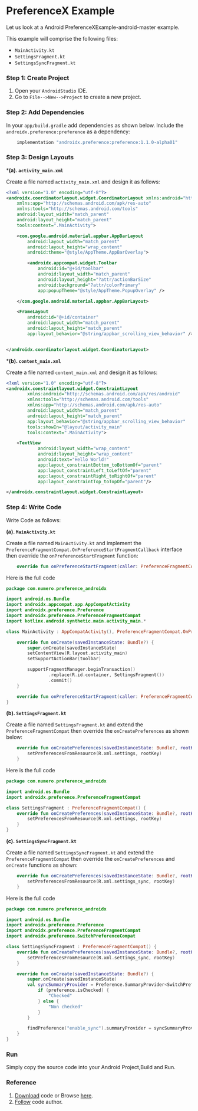 # PreferenceX Example


Let us look at a Android PreferenceXExample-android-master example.

This example will comprise the following files:

- `MainActivity.kt`
- `SettingsFragment.kt`
- `SettingsSyncFragment.kt`

### Step 1: Create Project

1. Open your `AndroidStudio` IDE.
2. Go to `File-->New-->Project` to create a new project.

### Step 2: Add Dependencies


In your `app/build.gradle` add dependencies as shown below. Include the `androidx.preference:preference` as a dependency:

```groovy
    implementation "androidx.preference:preference:1.1.0-alpha01"

```

### Step 3: Design Layouts


***(a). `activity_main.xml`**

Create a file named `activity_main.xml` and design it as follows:

```xml
<?xml version="1.0" encoding="utf-8"?>
<androidx.coordinatorlayout.widget.CoordinatorLayout xmlns:android="http://schemas.android.com/apk/res/android"
    xmlns:app="http://schemas.android.com/apk/res-auto"
    xmlns:tools="http://schemas.android.com/tools"
    android:layout_width="match_parent"
    android:layout_height="match_parent"
    tools:context=".MainActivity">

    <com.google.android.material.appbar.AppBarLayout
        android:layout_width="match_parent"
        android:layout_height="wrap_content"
        android:theme="@style/AppTheme.AppBarOverlay">

        <androidx.appcompat.widget.Toolbar
            android:id="@+id/toolbar"
            android:layout_width="match_parent"
            android:layout_height="?attr/actionBarSize"
            android:background="?attr/colorPrimary"
            app:popupTheme="@style/AppTheme.PopupOverlay" />

    </com.google.android.material.appbar.AppBarLayout>

    <FrameLayout
        android:id="@+id/container"
        android:layout_width="match_parent"
        android:layout_height="match_parent"
        app:layout_behavior="@string/appbar_scrolling_view_behavior" />


</androidx.coordinatorlayout.widget.CoordinatorLayout>
```
***(b). `content_main.xml`**

Create a file named `content_main.xml` and design it as follows:

```xml
<?xml version="1.0" encoding="utf-8"?>
<androidx.constraintlayout.widget.ConstraintLayout
        xmlns:android="http://schemas.android.com/apk/res/android"
        xmlns:tools="http://schemas.android.com/tools"
        xmlns:app="http://schemas.android.com/apk/res-auto"
        android:layout_width="match_parent"
        android:layout_height="match_parent"
        app:layout_behavior="@string/appbar_scrolling_view_behavior"
        tools:showIn="@layout/activity_main"
        tools:context=".MainActivity">

    <TextView
            android:layout_width="wrap_content"
            android:layout_height="wrap_content"
            android:text="Hello World!"
            app:layout_constraintBottom_toBottomOf="parent"
            app:layout_constraintLeft_toLeftOf="parent"
            app:layout_constraintRight_toRightOf="parent"
            app:layout_constraintTop_toTopOf="parent"/>

</androidx.constraintlayout.widget.ConstraintLayout>
```

### Step 4: Write Code

Write Code as follows:

**(a). `MainActivity.kt`**

Create a file named `MainActivity.kt` and implement the `PreferenceFragmentCompat.OnPreferenceStartFragmentCallback` interface then override the `onPreferenceStartFragment` function:

```kotlin
    override fun onPreferenceStartFragment(caller: PreferenceFragmentCompat?, pref: Preference?): Boolean = false

```

Here is the full code

```kotlin
package com.numero.preference_androidx

import android.os.Bundle
import androidx.appcompat.app.AppCompatActivity
import androidx.preference.Preference
import androidx.preference.PreferenceFragmentCompat
import kotlinx.android.synthetic.main.activity_main.*

class MainActivity : AppCompatActivity(), PreferenceFragmentCompat.OnPreferenceStartFragmentCallback {

    override fun onCreate(savedInstanceState: Bundle?) {
        super.onCreate(savedInstanceState)
        setContentView(R.layout.activity_main)
        setSupportActionBar(toolbar)

        supportFragmentManager.beginTransaction()
                .replace(R.id.container, SettingsFragment())
                .commit()
    }

    override fun onPreferenceStartFragment(caller: PreferenceFragmentCompat?, pref: Preference?): Boolean = false
}
```

**(b). `SettingsFragment.kt`**

Create a file named `SettingsFragment.kt` and extend the `PreferenceFragmentCompat` then override the `onCreatePreferences` as shown below:

```kotlin
    override fun onCreatePreferences(savedInstanceState: Bundle?, rootKey: String?) {
        setPreferencesFromResource(R.xml.settings, rootKey)
    }
```

Here is the full code

```kotlin
package com.numero.preference_androidx

import android.os.Bundle
import androidx.preference.PreferenceFragmentCompat

class SettingsFragment : PreferenceFragmentCompat() {
    override fun onCreatePreferences(savedInstanceState: Bundle?, rootKey: String?) {
        setPreferencesFromResource(R.xml.settings, rootKey)
    }
}
```

**(c). `SettingsSyncFragment.kt`**

Create a file named `SettingsSyncFragment.kt` and extend the `PreferenceFragmentCompat` then override the `onCreatePreferences` and `onCreate` functions as shown:

```kotlin
    override fun onCreatePreferences(savedInstanceState: Bundle?, rootKey: String?) {
        setPreferencesFromResource(R.xml.settings_sync, rootKey)
    }
```

Here is the full code

```kotlin
package com.numero.preference_androidx

import android.os.Bundle
import androidx.preference.Preference
import androidx.preference.PreferenceFragmentCompat
import androidx.preference.SwitchPreferenceCompat

class SettingsSyncFragment : PreferenceFragmentCompat() {
    override fun onCreatePreferences(savedInstanceState: Bundle?, rootKey: String?) {
        setPreferencesFromResource(R.xml.settings_sync, rootKey)
    }

    override fun onCreate(savedInstanceState: Bundle?) {
        super.onCreate(savedInstanceState)
        val syncSummaryProvider = Preference.SummaryProvider<SwitchPreferenceCompat> { preference ->
            if (preference.isChecked) {
                "Checked"
            } else {
                "Non checked"
            }
        }

        findPreference("enable_sync").summaryProvider = syncSummaryProvider
    }
}
```

### Run

Simply copy the source code into your Android Project,Build and Run. 

### Reference

1. [Download](https://github.com/NUmeroAndDev/PreferenceXExample-android-master/archive/refs/heads/master.zip) code or Browse [here](https://github.com/NUmeroAndDev/PreferenceXExample-android).
2. [Follow](https://github.com/NUmeroAndDev/) code author.


